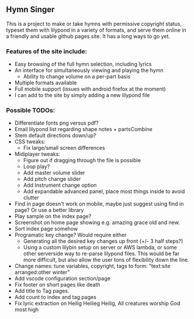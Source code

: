## Hymn Singer

This is a project to make or take hymns with permissive copyright status, typeset them with lilypond in a variety of formats, and serve them online in a friendly and usable github pages site. It has a long ways to go yet.

### Features of the site include:
 - Easy browsing of the full hymn selection, including lyrics
 - An interface for simultaneously viewing and playing the hymn
     - Ability to change volume on a per-part basis
 - Multiple formats available
 - Full mobile support (issues with android firefox at the moment)
 - I can add to the site by simply adding a new lilypond file

### Possible TODOs:
  - Differentiate fonts png versus pdf?
  - Email lilypond list regarding shape notes + partsCombine
  - Stem default directions down/up?
  - CSS tweaks:
    - Fix large/small screen differences
  - Midiplayer tweaks:
    - Figure out if dragging through the file is possible
    - Loop play?
    - Add master volume slider
    - Add pitch change slider
    - Add Instrument change option
    - Add expandable advanced panel, place most things inside to avoid clutter
  - Find in page doesn't work on mobile, maybe just suggest using find in page? Or use a better library
  - Play sample on the index page?
  - Screenshot on home page showing e.g. amazing grace old and new.
  - Sort index page somehow
  - Programatic key change? Would require either
    - Generating all the desired key changes up front (+/- 3 half steps?)
    - Using a custom lilybin setup on server or AWS lambda, or some other serverside way to re-parse lilypond files. This would be far more difficult, but also allow the user tons of flexibility down the line.
  - Change names: tune variables, copyright, tags to form: "text:site arranged:other winter"
  - Add vscode configuration section/page
  - Fix footer on short pages like death
  - Add title to Tag pages.
  - Add count to index and tag pages
  - Fix lyric extraction on Heilig Heilieg Heilig, All creatures worship God most high


